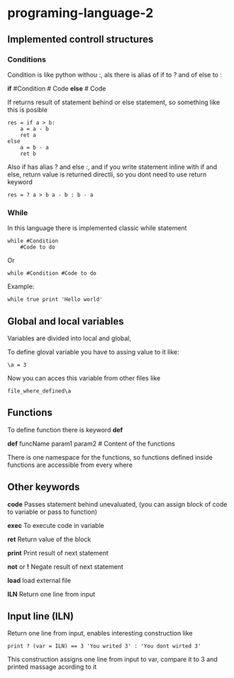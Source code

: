 # programing-language-2

## Implemented controll structures

### Conditions

Condition is like python withou :, als there is alias of if to ? and of else to :

**if** #Condition
    # Code
**else**
    # Code

If returns result of statement behind or else statement, so something like this is posible

    res = if a > b:
        a = a - b
        ret a
    else
        a = b - a
        ret b

Also if has alias ? and else :, and if you write statement inline with if and else, return value is returned directli, so you dont need to use return keyword

    res = ? a > b a - b : b - a

### While

In this language there is implemented classic while statement

    while #Condition
        #Code to do

Or

    while #Condition #Code to do

Example:

    while true print 'Hello world'

## Global and local variables

Variables are divided into local and global,

To define gloval variable you have to assing value to it like:

    \a = 3

Now you can acces this variable from other files like

    file_where_defined\a

## Functions

To define function there is keyword **def**

**def** funcName param1 param2
    \# Content of the functions

There is one namespace for the functions, so functions defined inside functions are accessible from every where

## Other keywords

**code** Passes statement behind unevaluated, (you can assign block of code to variable or pass to function)

**exec** To execute code in variable

**ret** Return value of the block

**print** Print result of next statement

**not** or **!** Negate result of next statement

**load** load external file

**ILN** Return one line from input

## Input line (ILN)

Return one line from input, enables interesting construction like

    print ? (var = ILN) == 3 'You writed 3' : 'You dont wirted 3'

This construction assigns one line from input to var, compare it to 3 and printed massage acording to it

